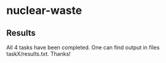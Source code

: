 # nuclear-waste

## Results

All 4 tasks have been completed.
One can find output in files taskX/results.txt.
Thanks!
